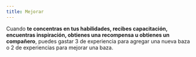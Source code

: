 ```yaml
---
title: Mejorar
---
```


Cuando **te concentras en tus habilidades, recibes capacitación, encuentras inspiración, obtienes una recompensa u obtienes un compañero**, puedes gastar 3 de experiencia para agregar una nueva baza o 2 de experiencias para mejorar una baza.
